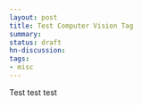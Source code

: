 ```yaml
---
layout: post
title: Test Computer Vision Tag
summary:
status: draft
hn-discussion:
tags:
- misc
---
```


Test test test
